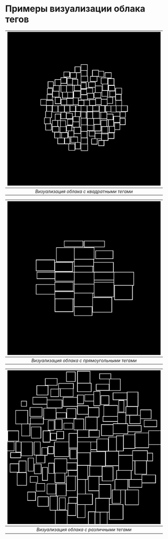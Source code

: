# Примеры визуализации облака тегов

| ![Облако с квадратными тегами](./CloudsVisualizations/TagCloud1.jpeg) |
|:---------------------------------------------------------------------:|
|              *Визуализация облака с квадратными тегами*               |

| ![Облако с прямоугольными тегами](./CloudsVisualizations/TagCloud2.jpeg) |
|:------------------------------------------------------------------------:|
|              *Визуализация облака с прямоугольными тегами*               |

| ![Облако с различными тегам](./CloudsVisualizations/TagCloud3.jpeg) |
|:-------------------------------------------------------------------:|
|              *Визуализация облака с различными тегами*              |
